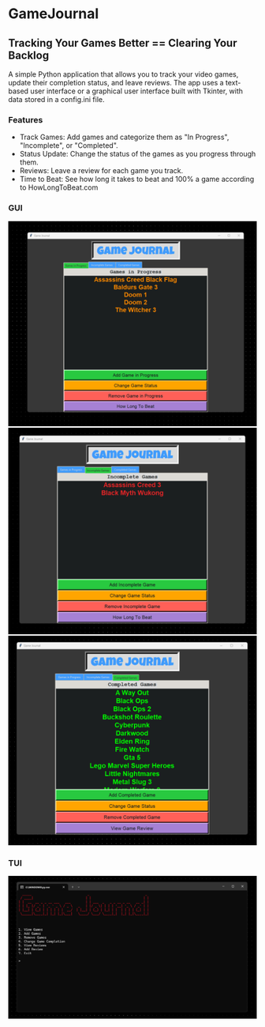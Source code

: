 # GameJournal
## Tracking Your Games Better == Clearing Your Backlog
A simple Python application that allows you to track your video games, update their completion status, and leave reviews. The app uses a text-based user interface or a graphical user interface built with Tkinter, with data stored in a config.ini file.

### Features
- Track Games: Add games and categorize them as "In Progress", "Incomplete", or "Completed".
- Status Update: Change the status of the games as you progress through them.
- Reviews: Leave a review for each game you track.
- Time to Beat: See how long it takes to beat and 100% a game according to HowLongToBeat.com

### GUI
![Games In Progress](README_imgs/inprogress.png)
![Games Incomplete](README_imgs/incomplete.png)
![Games Completed](README_imgs/completed.png)


### TUI
![Text Interface](README_imgs/TUI.png)

